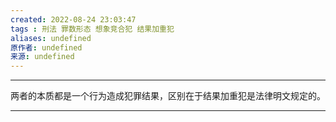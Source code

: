 ```yaml
---
created: 2022-08-24 23:03:47
tags : 刑法 罪数形态 想象竞合犯 结果加重犯
aliases: undefined
原作者: undefined
来源: undefined
---
```

---
两者的本质都是一个行为造成犯罪结果，区别在于结果加重犯是法律明文规定的。

---

